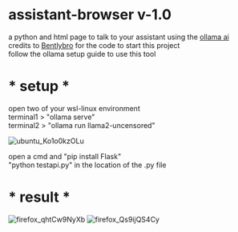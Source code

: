 # assistant-browser v-1.0
<div>a python and html page to talk to your assistant using the <a href="https://github.com/jmorganca/ollama/tree/main/docs">ollama ai</a></div>
<div>credits to <a href="https://github.com/Bentlybro">Bentlybro</a> for the code to start this project</div>
<div>follow the ollama setup guide to use this tool</div>

# * setup *

<div>open two of your wsl-linux environment</div>
<div>terminal1 > "ollama serve"</div>
<div>terminal2 > "ollama run llama2-uncensored"</div>

![ubuntu_Ko1o0kzOLu](https://github.com/ConTronTech/assistant-browser/assets/120324560/ce4cfbdf-a151-4cd7-8c49-253e97de5fae)

<div>open a cmd and "pip install Flask"</div>
"python testapi.py" in the location of the .py file

# * result *
![firefox_qhtCw9NyXb](https://github.com/ConTronTech/assistant-browser/assets/120324560/161aa9a5-031b-4ff8-b7f8-428035f3ff3a)
![firefox_Qs9ijQS4Cy](https://github.com/ConTronTech/assistant-browser/assets/120324560/bb9869b4-7008-4ac1-8d99-a91d37ae8517)



